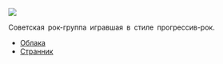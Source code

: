 ![](/songs/абв/Автограф/avtograf.jpg)  

Советская рок-группа игравшая в стиле прогрессив-рок.

* [Облака](/songs/абв/Автограф/Облака)
* [Странник](/songs/абв/Автограф/Странник)